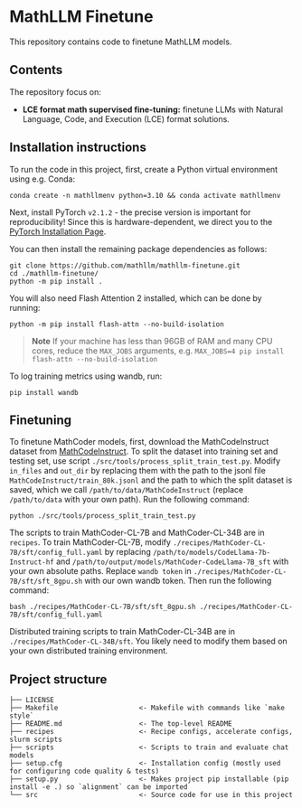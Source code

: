 # MathLLM Finetune

This repository contains code to finetune MathLLM models.

## Contents

The repository focus on:

* **LCE format math supervised fine-tuning:** finetune LLMs with Natural Language, Code, and Execution (LCE) format solutions.

## Installation instructions

To run the code in this project, first, create a Python virtual environment using e.g. Conda:

```shell
conda create -n mathllmenv python=3.10 && conda activate mathllmenv
```

Next, install PyTorch `v2.1.2` - the precise version is important for reproducibility! Since this is hardware-dependent, we
direct you to the [PyTorch Installation Page](https://pytorch.org/get-started/locally/).

You can then install the remaining package dependencies as follows:

```shell
git clone https://github.com/mathllm/mathllm-finetune.git
cd ./mathllm-finetune/
python -m pip install .
```

You will also need Flash Attention 2 installed, which can be done by running:

```shell
python -m pip install flash-attn --no-build-isolation
```

> **Note**
> If your machine has less than 96GB of RAM and many CPU cores, reduce the `MAX_JOBS` arguments, e.g. `MAX_JOBS=4 pip install flash-attn --no-build-isolation`

To log training metrics using wandb, run:

```shell
pip install wandb
```

## Finetuning

To finetune MathCoder models, first, download the MathCodeInstruct dataset from [MathCodeInstruct](https://huggingface.co/datasets/MathLLMs/MathCodeInstruct). To split the dataset into training set and testing set, use script `./src/tools/process_split_train_test.py`. Modify `in_files` and `out_dir` by replacing them with the path to the jsonl file `MathCodeInstruct/train_80k.jsonl` and the path to which the split dataset is saved, which we call `/path/to/data/MathCodeInstruct` (replace `/path/to/data` with your own path). Run the following command:

```shell
python ./src/tools/process_split_train_test.py
```

The scripts to train MathCoder-CL-7B and MathCoder-CL-34B are in `recipes`. To train MathCoder-CL-7B, modify `./recipes/MathCoder-CL-7B/sft/config_full.yaml` by replacing `/path/to/models/CodeLlama-7b-Instruct-hf` and `/path/to/output/models/MathCoder-CodeLlama-7B_sft` with your own absolute paths. Replace `wandb token` in `./recipes/MathCoder-CL-7B/sft/sft_8gpu.sh` with our own wandb token. Then run the following command:

```shell
bash ./recipes/MathCoder-CL-7B/sft/sft_8gpu.sh ./recipes/MathCoder-CL-7B/sft/config_full.yaml
```

Distributed training scripts to train MathCoder-CL-34B are in `./recipes/MathCoder-CL-34B/sft`. You likely need to modify them based on your own distributed training environment.

## Project structure

```
├── LICENSE
├── Makefile                    <- Makefile with commands like `make style`
├── README.md                   <- The top-level README
├── recipes                     <- Recipe configs, accelerate configs, slurm scripts
├── scripts                     <- Scripts to train and evaluate chat models
├── setup.cfg                   <- Installation config (mostly used for configuring code quality & tests)
├── setup.py                    <- Makes project pip installable (pip install -e .) so `alignment` can be imported
└── src                         <- Source code for use in this project
```


